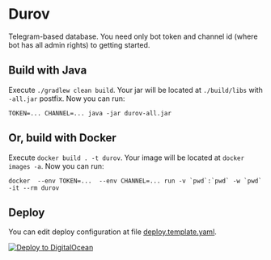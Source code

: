 # Durov

Telegram-based database. You need only bot token and channel id (where bot has all admin rights) to
getting started.

## Build with Java

Execute `./gradlew clean build`. Your jar will be located at `./build/libs` with `-all.jar` postfix.
Now you can run:

```shell
TOKEN=... CHANNEL=... java -jar durov-all.jar
```

## Or, build with Docker

Execute `docker build . -t durov`. Your image will be located at `docker images -a`. Now you can
run:

```shell
docker  --env TOKEN=...  --env CHANNEL=... run -v `pwd`:`pwd` -w `pwd` -it --rm durov
```

## Deploy

You can edit deploy configuration at file [deploy.template.yaml](.do/deploy.template.yaml).

[![Deploy to DigitalOcean](https://www.deploytodo.com/do-btn-blue-ghost.svg)](https://cloud.digitalocean.com/apps/new?repo=https://github.com/YOUR/REPO/tree/main)
